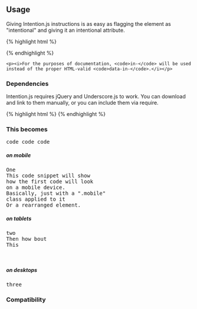 <article class="equalize" data-pattern="2">
  <h2>Usage</h2>
  <section>
    <p>Giving Intention.js instructions is as easy as flagging the element as "intentional" and giving it an intentional attribute.</p>

   {% highlight html %}
<div intent in-mobile>
   {% endhighlight %}

    <p><i>For the purposes of documentation, <code>in-</code> will be used instead of the proper HTML-valid <code>data-in-</code>.</i></p>
  </section>
  <section>
    <h3>Dependencies</h3>
    <p>Intention.js requires jQuery and Underscore.js to work. You can download and link to them manually, or you can include them via require.</p>
    {% highlight html %}
<script
   data-main="assets/js/context"
   src="assets/js/require/require.js">
</script>
   {% endhighlight %}
  </section>
  <section>
    <h3>This becomes</h3>
    <pre id="input">code code code</pre>
  </section>
  <div id="typesOfManip" class="thirds clearFix" intent in-width in-container in-touch in-touch-class="swipe">
    <section>
      <h5>on mobile</h5>
      <pre id="mobileOut">One
This code snippet will show
how the first code will look
on a mobile device.
Basically, just with a ".mobile"
class applied to it
Or a rearranged element.</pre>
    </section>
    <section>
      <h5>on tablets</h5>
      <pre id="tabletOut">two
Then how bout
This














   </pre>
    </section>
    <section>
      <h5>on desktops</h5>
      <pre id="stdOut">three</pre>
    </section>
  </div>
  <article>
    <h3>Compatibility</h3>
    <section></section>
  </article>
</article>
